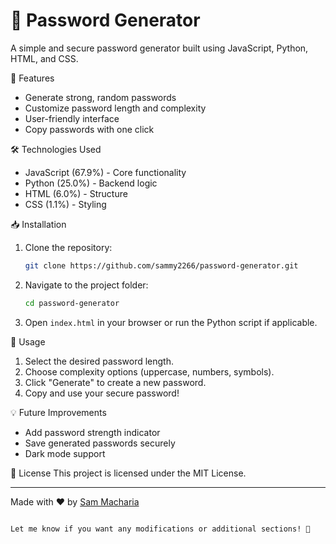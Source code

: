 # 🔑 Password Generator

A simple and secure password generator built using JavaScript, Python, HTML, and CSS.

 🚀 Features
- Generate strong, random passwords
- Customize password length and complexity
- User-friendly interface
- Copy passwords with one click

 🛠️ Technologies Used
- JavaScript (67.9%) - Core functionality
- Python (25.0%) - Backend logic
- HTML (6.0%) - Structure
- CSS (1.1%) - Styling

📥 Installation
1. Clone the repository:
   ```sh
   git clone https://github.com/sammy2266/password-generator.git
   ```
2. Navigate to the project folder:
   ```sh
   cd password-generator
   ```
3. Open `index.html` in your browser or run the Python script if applicable.

 📝 Usage
1. Select the desired password length.
2. Choose complexity options (uppercase, numbers, symbols).
3. Click "Generate" to create a new password.
4. Copy and use your secure password!

 💡 Future Improvements
- Add password strength indicator
- Save generated passwords securely
- Dark mode support

 📜 License
This project is licensed under the MIT License.

---

Made with ❤️ by [Sam Macharia](https://github.com/sammy2266)
```

Let me know if you want any modifications or additional sections! 🚀
